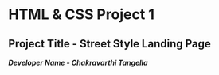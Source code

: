 # HTML & CSS Project 1

## Project Title - Street Style Landing Page

**_Developer Name - Chakravarthi Tangella_**
